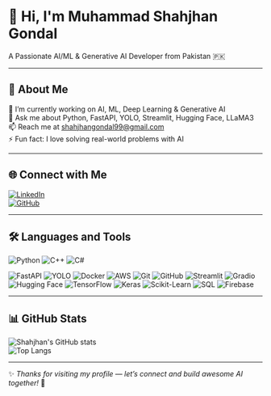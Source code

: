 # 👋 Hi, I'm Muhammad Shahjhan Gondal
A Passionate AI/ML & Generative AI Developer from Pakistan 🇵🇰

---

## 🌱 About Me

🌱 I’m currently working on AI, ML, Deep Learning & Generative AI  
💬 Ask me about Python, FastAPI, YOLO, Streamlit, Hugging Face, LLaMA3  
📫 Reach me at [shahjhangondal99@gmail.com](mailto:shahjhangondal99@gmail.com)  
⚡ Fun fact: I love solving real-world problems with AI  

---

## 🌐 Connect with Me

[![LinkedIn](https://img.shields.io/badge/LinkedIn-0077B5?style=for-the-badge&logo=linkedin&logoColor=white)](https://www.linkedin.com/in/muhammad-shahjhan-gondal-493884311/)  
[![GitHub](https://img.shields.io/badge/GitHub-181717?style=for-the-badge&logo=github&logoColor=white)](https://github.com/shahjhan99)

---

## 🛠️ Languages and Tools

<!-- Languages -->
![Python](https://img.shields.io/badge/Python-3776AB?style=for-the-badge&logo=python&logoColor=white)
![C++](https://img.shields.io/badge/C++-00599C?style=for-the-badge&logo=c%2B%2B&logoColor=white)
![C#](https://img.shields.io/badge/C%23-239120?style=for-the-badge&logo=c-sharp&logoColor=white)

<!-- Tools & Frameworks -->
![FastAPI](https://img.shields.io/badge/FastAPI-005571?style=for-the-badge&logo=fastapi)
![YOLO](https://img.shields.io/badge/YOLO-FF6F00?style=for-the-badge&logo=openCV&logoColor=white)
![Docker](https://img.shields.io/badge/Docker-2496ED?style=for-the-badge&logo=docker&logoColor=white)
![AWS](https://img.shields.io/badge/AWS-FF9900?style=for-the-badge&logo=amazon-aws&logoColor=white)
![Git](https://img.shields.io/badge/Git-F05032?style=for-the-badge&logo=git&logoColor=white)
![GitHub](https://img.shields.io/badge/GitHub-181717?style=for-the-badge&logo=github&logoColor=white)
![Streamlit](https://img.shields.io/badge/Streamlit-FF4B4B?style=for-the-badge&logo=streamlit&logoColor=white)
![Gradio](https://img.shields.io/badge/Gradio-FFB000?style=for-the-badge&logo=gradio&logoColor=white)
![Hugging Face](https://img.shields.io/badge/HuggingFace-FFD21F?style=for-the-badge&logo=huggingface&logoColor=black)
![TensorFlow](https://img.shields.io/badge/TensorFlow-FF6F00?style=for-the-badge&logo=tensorflow&logoColor=white)
![Keras](https://img.shields.io/badge/Keras-D00000?style=for-the-badge&logo=keras&logoColor=white)
![Scikit-Learn](https://img.shields.io/badge/Scikit--Learn-F7931E?style=for-the-badge&logo=scikit-learn&logoColor=white)
![SQL](https://img.shields.io/badge/SQL-4479A1?style=for-the-badge&logo=mysql&logoColor=white)
![Firebase](https://img.shields.io/badge/Firebase-FFCA28?style=for-the-badge&logo=firebase&logoColor=black)

---

## 📊 GitHub Stats

![Shahjhan's GitHub stats](https://github-readme-stats.vercel.app/api?username=shahjhan99&show_icons=true&theme=radical)  
![Top Langs](https://github-readme-stats.vercel.app/api/top-langs/?username=shahjhan99&layout=compact&theme=radical)

---

✨ *Thanks for visiting my profile — let’s connect and build awesome AI together!* 🚀
